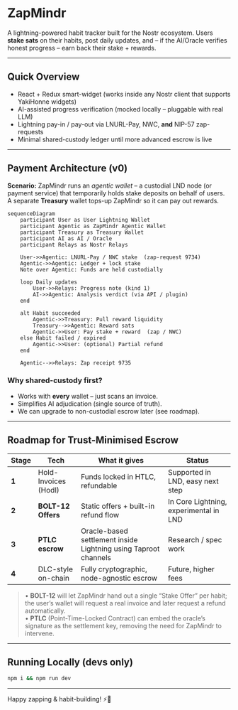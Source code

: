 # ZapMindr

A lightning-powered habit tracker built for the Nostr ecosystem. Users **stake sats** on their habits, post daily updates, and – if the AI/Oracle verifies honest progress – earn back their stake + rewards.

---

## Quick Overview

- React + Redux smart-widget (works inside any Nostr client that supports YakiHonne widgets)
- AI-assisted progress verification (mocked locally – pluggable with real LLM)
- Lightning pay-in / pay-out via LNURL-Pay, NWC, **and** NIP-57 zap-requests
- Minimal shared-custody ledger until more advanced escrow is live

---

## Payment Architecture (v0)

**Scenario:** ZapMindr runs an _agentic wallet_ – a custodial LND node (or payment service) that temporarily holds stake deposits on behalf of users. A separate **Treasury** wallet tops-up ZapMindr so it can pay out rewards.

```mermaid
sequenceDiagram
    participant User as User Lightning Wallet
    participant Agentic as ZapMindr Agentic Wallet
    participant Treasury as Treasury Wallet
    participant AI as AI / Oracle
    participant Relays as Nostr Relays

    User->>Agentic: LNURL-Pay / NWC stake  (zap-request 9734)
    Agentic->>Agentic: Ledger + lock stake
    Note over Agentic: Funds are held custodially

    loop Daily updates
        User->>Relays: Progress note (kind 1)
        AI->>Agentic: Analysis verdict (via API / plugin)
    end

    alt Habit succeeded
        Agentic->>Treasury: Pull reward liquidity
        Treasury-->>Agentic: Reward sats
        Agentic->>User: Pay stake + reward  (zap / NWC)
    else Habit failed / expired
        Agentic->>User: (optional) Partial refund
    end

    Agentic-->>Relays: Zap receipt 9735
```

### Why shared-custody first?

- Works with **every** wallet – just scans an invoice.
- Simplifies AI adjudication (single source of truth).
- We can upgrade to non-custodial escrow later (see roadmap).

---

## Roadmap for Trust-Minimised Escrow

| Stage | Tech                 | What it gives                                                   | Status                                 |
| ----- | -------------------- | --------------------------------------------------------------- | -------------------------------------- |
| **1** | Hold-Invoices (Hodl) | Funds locked in HTLC, refundable                                | Supported in LND, easy next step       |
| **2** | **BOLT-12 Offers**   | Static offers + built-in refund flow                            | In Core Lightning, experimental in LND |
| **3** | **PTLC escrow**      | Oracle-based settlement inside Lightning using Taproot channels | Research / spec work                   |
| **4** | DLC-style on-chain   | Fully cryptographic, node-agnostic escrow                       | Future, higher fees                    |

> • **BOLT-12** will let ZapMindr hand out a single “Stake Offer” per habit; the user’s wallet will request a real invoice and later request a refund automatically.  
> • **PTLC** (Point-Time-Locked Contract) can embed the oracle’s signature as the settlement key, removing the need for ZapMindr to intervene.

---

## Running Locally (devs only)

```bash
npm i && npm run dev
```

---

Happy zapping & habit-building! ⚡🧠
